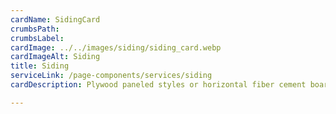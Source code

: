 ```yaml
---
cardName: SidingCard
crumbsPath: 
crumbsLabel: 
cardImage: ../../images/siding/siding_card.webp
cardImageAlt: Siding
title: Siding
serviceLink: /page-components/services/siding
cardDescription: Plywood paneled styles or horizontal fiber cement board or “smart wood” lap siding. We NEVER use MDF siding in our projects.

---
```

